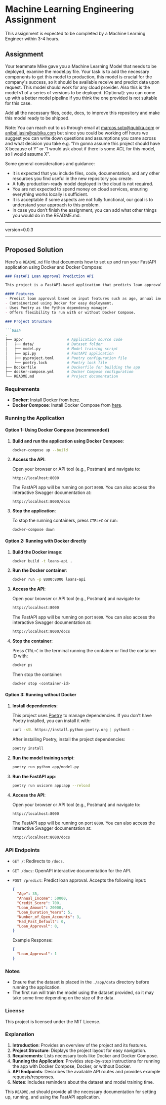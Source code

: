 # Machine Learning Engineering Assignment

This assignment is expected to be completed by a Machine Learning Engineer within 3-4 hours.

## Assignment

Your teammate Mike gave you a Machine Learning Model that needs to be deployed, examine the model.py file.
Your task is to add the necessary components to get this model to production,
this model is crucial for the company's success, so it should be available receive and predict data upon request.
This model should work for any cloud provider. Also this is the model v1 of a series of versions to be deployed.
(Optional): you can come up with a better model pipeline if you think the one provided is not suitable for this case.

Add all the necessary files, code, docs, to improve this repository and make this model ready to be shipped.

Note: You can reach out to us through email at <marcos.soto@qubika.com> or <anibal.jasin@qubika.com> but since
you could be working off hours we suggest you can write down questions and assumptions you came across
and what decision you take e.g. “I’m gonna assume this project should have X because of Y” or
“I would ask about if there is some ACL for this model, so I would assume X”.

Some general considerations and guidance:

- It is expected that you include files, code, documentation, and any other resources you find useful in the new repository you create.
- A fully production-ready model deployed in the cloud is not required.
- You are not expected to spend money on cloud services, ensuring everything works locally is sufficient.
- It is acceptable if some aspects are not fully functional, our goal is to understand your approach to this problem.
- In case you don’t finish the assignment, you can add what other things you would do in the README.md.

---------------------------------------------------------------------------
version=0.0.3

---

## Proposed Solution

Here’s a `README.md` file that documents how to set up and run your FastAPI application using Docker and Docker Compose:

```markdown
### FastAPI Loan Approval Prediction API

This project is a FastAPI-based application that predicts loan approval based on various user inputs. It uses machine learning (Logistic Regression) to provide predictions.

#### Features
- Predict loan approval based on input features such as age, annual income, credit score, loan amount, loan duration, and more.
- Containerized using Docker for easy deployment.
- Uses Poetry as the Python dependency manager.
- Offers flexibility to run with or without Docker Compose.

### Project Structure

```bash
.
├── app/                    # Application source code
│   ├── data/               # Dataset folder
│   ├── model.py            # Model training script
│   ├── api.py              # FastAPI application
│   ├── pyproject.toml      # Poetry configuration file
│   └── poetry.lock         # Poetry lock file
├── Dockerfile              # Dockerfile for building the app
├── docker-compose.yml      # Docker Compose configuration
└── README.md               # Project documentation
```

### Requirements

- **Docker**: Install Docker from [here](https://docs.docker.com/get-docker/).
- **Docker Compose**: Install Docker Compose from [here](https://docs.docker.com/compose/install/).

### Running the Application

#### Option 1: Using Docker Compose (recommended)

1. **Build and run the application using Docker Compose**:

   ```bash
   docker-compose up --build
   ```

2. **Access the API**:

   Open your browser or API tool (e.g., Postman) and navigate to:

   ```
   http://localhost:8000
   ```

   The FastAPI app will be running on port `8000`. You can also access the interactive Swagger documentation at:

   ```
   http://localhost:8000/docs
   ```

3. **Stop the application**:

   To stop the running containers, press `CTRL+C` or run:

   ```bash
   docker-compose down
   ```

#### Option 2: Running with Docker directly

1. **Build the Docker image**:

   ```bash
   docker build -t loans-api .
   ```

2. **Run the Docker container**:

   ```bash
   docker run -p 8000:8000 loans-api
   ```

3. **Access the API**:

   Open your browser or API tool (e.g., Postman) and navigate to:

   ```bash
   http://localhost:8000
   ```

   The FastAPI app will be running on port `8000`. You can also access the interactive Swagger documentation at:

   ```bash
   http://localhost:8000/docs
   ```

4. **Stop the container**:

   Press `CTRL+C` in the terminal running the container or find the container ID with:

   ```bash
   docker ps
   ```

   Then stop the container:

   ```bash
   docker stop <container-id>
   ```

#### Option 3: Running without Docker

1. **Install dependencies**:

   This project uses [Poetry](https://python-poetry.org/) to manage dependencies. If you don't have Poetry installed, you can install it with:

   ```bash
   curl -sSL https://install.python-poetry.org | python3 -
   ```

   After installing Poetry, install the project dependencies:

   ```bash
   poetry install
   ```

2. **Run the model training script**:

   ```bash
   poetry run python app/model.py
   ```

3. **Run the FastAPI app**:

   ```bash
   poetry run uvicorn app:app --reload
   ```

4. **Access the API**:

   Open your browser or API tool (e.g., Postman) and navigate to:

   ```bash
   http://localhost:8000
   ```

   The FastAPI app will be running on port `8000`. You can also access the interactive Swagger documentation at:

   ```bash
   http://localhost:8000/docs
   ```

### API Endpoints

- `GET /`: Redirects to `/docs`.
- `GET /docs`: OpenAPI interactive documentation for the API.
- `POST /predict`: Predict loan approval. Accepts the following input:

  ```json
  {
    "Age": 35,
    "Annual_Income": 50000,
    "Credit_Score": 700,
    "Loan_Amount": 20000,
    "Loan_Duration_Years": 5,
    "Number_of_Open_Accounts": 3,
    "Had_Past_Default": 0,
    "Loan_Approval": 0,
  }
  ```

  Example Response:

  ```json
  {
    "Loan_Approval": 1
  }
  ```

### Notes

- Ensure that the dataset is placed in the `./app/data` directory before running the application.
- The first run will train the model using the dataset provided, so it may take some time depending on the size of the data.

### License

This project is licensed under the MIT License.

### Explanation

1. **Introduction**: Provides an overview of the project and its features.
2. **Project Structure**: Displays the project layout for easy navigation.
3. **Requirements**: Lists necessary tools like Docker and Docker Compose.
4. **Running the Application**: Provides step-by-step instructions for running the app with Docker Compose, Docker, or without Docker.
5. **API Endpoints**: Describes the available API routes and provides example requests/responses.
6. **Notes**: Includes reminders about the dataset and model training time.

This `README.md` should provide all the necessary documentation for setting up, running, and using the FastAPI application.
